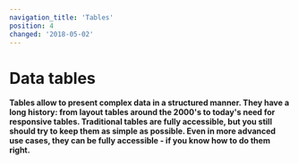 ```yaml
---
navigation_title: 'Tables'
position: 4
changed: '2018-05-02'
---
```


# Data tables

**Tables allow to present complex data in a structured manner. They have a long history: from layout tables around the 2000's to today's need for responsive tables. Traditional tables are fully accessible, but you still should try to keep them as simple as possible. Even in more advanced use cases, they can be fully accessible - if you know how to do them right.**
